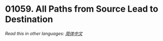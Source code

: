# 01059. All Paths from Source Lead to Destination

  _Read this in other languages:_
    [_简体中文_](README.zh-CN.md)

